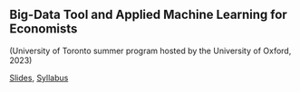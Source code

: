 ## Big-Data Tool and Applied Machine Learning for Economists 
(University of Toronto summer program hosted by the University of Oxford, 2023)

[Slides](https://www.google.com), [Syllabus](https://www.google.com)


